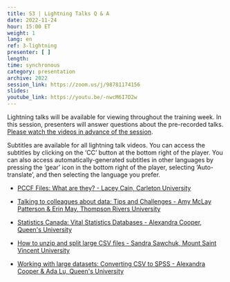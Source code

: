 ```yaml
---
title: S3 | Lightning Talks Q & A
date: 2022-11-24
hour: 15:00 ET
weight: 1
lang: en
ref: 3-lightning
presenter: [ ]
length:
time: synchronous
category: presentation
archive: 2022
session_link: https://zoom.us/j/98781174156
slides:
youtube_link: https://youtu.be/-nwcM6I7D2w
---
```

Lightning talks will be available for viewing throughout the training week. In this session, presenters will answer questions about the pre-recorded talks.<!--more--> [Please watch the videos in advance of the session](https://www.youtube.com/playlist?list=PLa6d-V-ljSCwDg_02nvSXFN7XFqmgf6nH).

Subtitles are available for all lightning talk videos. You can access the subtitles by clicking on the ‘CC’ button at the bottom right of the player. You can also access automatically-generated subtitles in other languages by pressing the ‘gear’ icon in the bottom right of the player, selecting ‘Auto-translate’, and then selecting the language you prefer.


- [PCCF Files: What are they? - Lacey Cain, Carleton University](https://youtu.be/bvWSYtSMqGw)  

- [Talking to colleagues about data: Tips and Challenges - Amy McLay Patterson & Erin May, Thompson Rivers University](https://youtu.be/ZU1eF8e9tTc)  

- [Statistics Canada: Vital Statistics Databases - Alexandra Cooper, Queen's University](https://youtu.be/w7FtG6jnA0g)  

- [How to unzip and split large CSV files - Sandra Sawchuk, Mount Saint Vincent University](https://youtu.be/4XlNmYMBbII)

- [Working with large datasets: Converting CSV to SPSS - Alexandra Cooper & Ada Lu, Queen's University](https://youtu.be/5FZ20oBrt0s)
